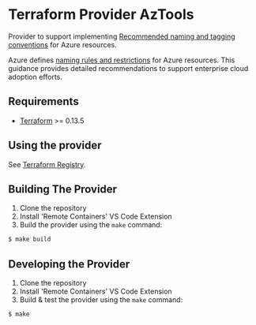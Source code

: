 Terraform Provider AzTools
==================

Provider to support implementing [Recommended naming and tagging conventions](https://docs.microsoft.com/en-us/azure/cloud-adoption-framework/ready/azure-best-practices/naming-and-tagging) for Azure resources.

Azure defines [naming rules and restrictions](https://docs.microsoft.com/en-us/azure/azure-resource-manager/management/resource-name-rules) for Azure resources. This guidance provides detailed recommendations to support enterprise cloud adoption efforts.

Requirements
------------

-	[Terraform](https://www.terraform.io/downloads.html) >= 0.13.5

Using the provider
----------------------

See [Terraform Registry](https://registry.terraform.io/providers/glueckkanja-gab/aztools/latest).

Building The Provider
---------------------

1. Clone the repository
1. Install 'Remote Containers' VS Code Extension
1. Build the provider using the `make` command: 
```sh
$ make build
```

Developing the Provider
---------------------------

1. Clone the repository
1. Install 'Remote Containers' VS Code Extension
1. Build & test the provider using the `make` command: 
```sh
$ make
```